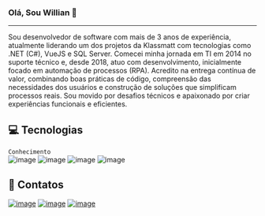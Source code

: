 ### Olá, Sou Willian 👋

------------

Sou desenvolvedor de software com mais de 3 anos de experiência, atualmente liderando um dos projetos da Klassmatt com tecnologias como .NET (C#), VueJS e SQL Server. Comecei minha jornada em TI em 2014 no suporte técnico e, desde 2018, atuo com desenvolvimento, inicialmente focado em automação de processos (RPA). Acredito na entrega contínua de valor, combinando boas práticas de código, compreensão das necessidades dos usuários e construção de soluções que simplificam processos reais. Sou movido por desafios técnicos e apaixonado por criar experiências funcionais e eficientes.

💻 Tecnologias
---------
`Conhecimento`<br>
![image](https://img.shields.io/badge/Git-F05032?style=for-the-badge&logo=git&logoColor=white)
![image](https://img.shields.io/badge/C%23-239120?style=for-the-badge&logo=c-sharp&logoColor=white)
![image](https://img.shields.io/badge/PostgreSQL-316192?style=for-the-badge&logo=postgresql&logoColor=white)
![image](https://img.shields.io/badge/Microsoft%20SQL%20Sever-CC2927?style=for-the-badge&logo=microsoft%20sql%20server&logoColor=white)

📧 Contatos
---------
<a href="https://www.linkedin.com/in/willian-mertins-a7b95b98/" target="blank">![image](https://img.shields.io/badge/LinkedIn-0077B5?style=for-the-badge&logo=linkedin&logoColor=white)</a>
<a href="https://instagram.com/willian_mertins" target="blank">![image](https://img.shields.io/badge/Instagram-E4405F?style=for-the-badge&logo=instagram&logoColor=white)</a>
<a href="mailto:willian.mertins@gmail.com/">![image](https://img.shields.io/badge/Gmail-D14836?style=for-the-badge&logo=gmail&logoColor=white)</a>
